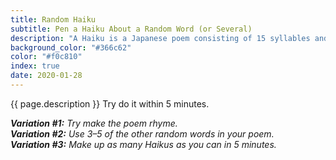 ```yaml
---
title: Random Haiku
subtitle: Pen a Haiku About a Random Word (or Several)
description: "A Haiku is a Japanese poem consisting of 15 syllables and 3 lines. The first line has 5 syllables, the second has 7, and the last has 5. Choose a word and write a Haiku about it."
background_color: "#366c62"
color: "#f0c810"
index: true
date: 2020-01-28
---
```


{{ page.description }} Try do it within 5 minutes.

<ul class="_random random masonry" data-child="li" data-amount="21" data-template="[[ mix ]]" data-params='{"collections": 
["adjectives", "animals-plural", "animals-singular", "objects-plural", "adverbs", "verbs-past", "food-singular", "verbs-present", "objects-plural", "nouns-plural", "nouns-singular", "objects-singular"]}'></ul>

_**Variation #1:** Try make the poem rhyme._  
_**Variation #2:** Use 3–5 of the other random words in your poem._  
_**Variation #3:** Make up as many Haikus as you can in 5 minutes._  
